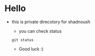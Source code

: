 # Hello
- this is private direcotory for shadnoush
    - you can check status
    ```
    git status
    ```

    - Good luck :)
